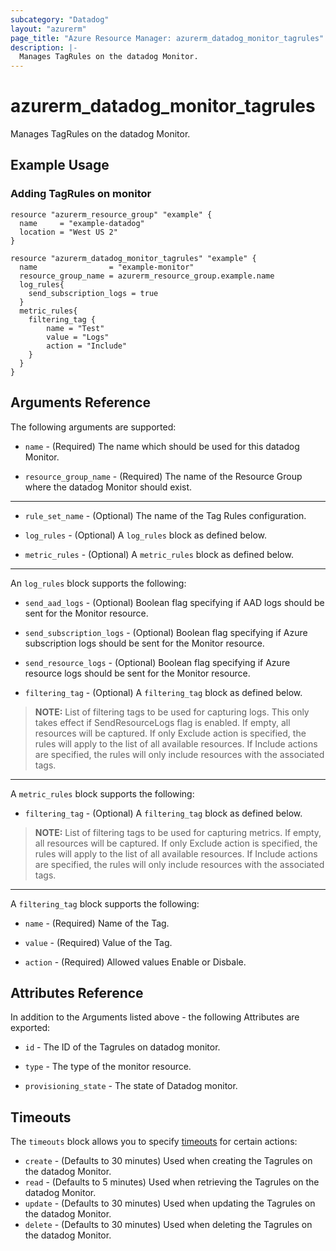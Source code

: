 ```yaml
---
subcategory: "Datadog"
layout: "azurerm"
page_title: "Azure Resource Manager: azurerm_datadog_monitor_tagrules"
description: |-
  Manages TagRules on the datadog Monitor.
---
```


# azurerm_datadog_monitor_tagrules

Manages TagRules on the datadog Monitor.

## Example Usage

### Adding TagRules on monitor
```hcl
resource "azurerm_resource_group" "example" {
  name     = "example-datadog"
  location = "West US 2"
}

resource "azurerm_datadog_monitor_tagrules" "example" {
  name                = "example-monitor"
  resource_group_name = azurerm_resource_group.example.name
  log_rules{
    send_subscription_logs = true
  }
  metric_rules{
    filtering_tag {
        name = "Test"
        value = "Logs"
        action = "Include"
    }
  }
}
```

## Arguments Reference

The following arguments are supported:

* `name` - (Required) The name which should be used for this datadog Monitor.

* `resource_group_name` - (Required) The name of the Resource Group where the datadog Monitor should exist.

---

* `rule_set_name` - (Optional) The name of the Tag Rules configuration.

* `log_rules` - (Optional) A `log_rules` block as defined below.

* `metric_rules` - (Optional) A `metric_rules` block as defined below.

---

An `log_rules` block supports the following:

* `send_aad_logs` - (Optional) Boolean flag specifying if AAD logs should be sent for the Monitor resource.

* `send_subscription_logs` - (Optional) Boolean flag specifying if Azure subscription logs should be sent for the Monitor resource.

* `send_resource_logs` - (Optional) Boolean flag specifying if Azure resource logs should be sent for the Monitor resource.

* `filtering_tag` - (Optional) A `filtering_tag` block as defined below.

> **NOTE:** List of filtering tags to be used for capturing logs. This only takes effect if SendResourceLogs flag is enabled. If empty, all resources will be captured. If only Exclude action is specified, the rules will apply to the list of all available resources. If Include actions are specified, the rules will only include resources with the associated tags.

---

A `metric_rules` block supports the following:

* `filtering_tag` - (Optional) A `filtering_tag` block as defined below.

> **NOTE:** List of filtering tags to be used for capturing metrics. If empty, all resources will be captured. If only Exclude action is specified, the rules will apply to the list of all available resources. If Include actions are specified, the rules will only include resources with the associated tags.

---

A `filtering_tag` block supports the following:

* `name` - (Required) Name of the Tag.

* `value` - (Required) Value of the Tag.

* `action` - (Required) Allowed values Enable or Disbale.

## Attributes Reference

In addition to the Arguments listed above - the following Attributes are exported:

* `id` - The ID of the Tagrules on datadog monitor.

* `type` - The type of the monitor resource.

* `provisioning_state` - The state of Datadog monitor.

## Timeouts

The `timeouts` block allows you to specify [timeouts](https://www.terraform.io/docs/configuration/resources.html#timeouts) for certain actions:

* `create` - (Defaults to 30 minutes) Used when creating the Tagrules on the datadog Monitor.
* `read` - (Defaults to 5 minutes) Used when retrieving the Tagrules on the datadog Monitor.
* `update` - (Defaults to 30 minutes) Used when updating the Tagrules on the datadog Monitor.
* `delete` - (Defaults to 30 minutes) Used when deleting the Tagrules on the datadog Monitor.

